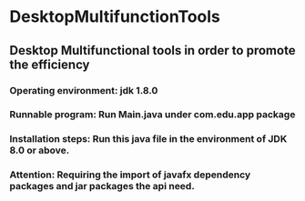 # DesktopMultifunctionTools
## Desktop Multifunctional tools in order to promote the efficiency

### Operating environment: jdk 1.8.0
### Runnable program: Run Main.java under com.edu.app package
### Installation steps: Run this java file in the environment of JDK 8.0 or above.
### Attention: Requiring the import of javafx dependency packages and jar packages the api need.
